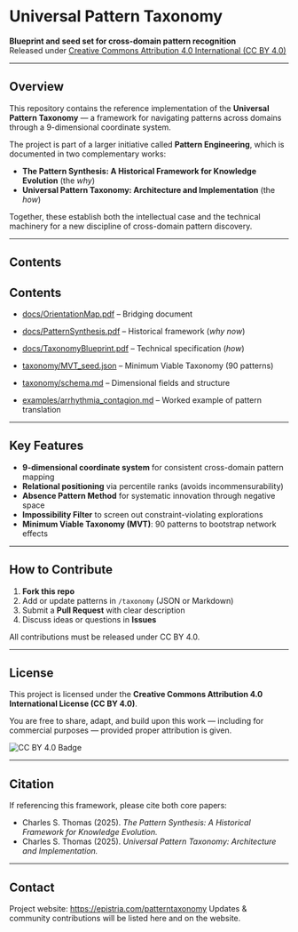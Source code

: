 # Universal Pattern Taxonomy

**Blueprint and seed set for cross-domain pattern recognition**  
Released under [Creative Commons Attribution 4.0 International (CC BY 4.0)](https://creativecommons.org/licenses/by/4.0/)

---

## Overview

This repository contains the reference implementation of the **Universal Pattern Taxonomy** — a framework for navigating patterns across domains through a 9-dimensional coordinate system.  

The project is part of a larger initiative called **Pattern Engineering**, which is documented in two complementary works:

- **The Pattern Synthesis: A Historical Framework for Knowledge Evolution** (the *why*)  
- **Universal Pattern Taxonomy: Architecture and Implementation** (the *how*)  

Together, these establish both the intellectual case and the technical machinery for a new discipline of cross-domain pattern discovery.

---

## Contents
## Contents

- [docs/OrientationMap.pdf](docs/OrientationMap.pdf) – Bridging document  
- [docs/PatternSynthesis.pdf](docs/PatternSynthesis.pdf) – Historical framework (*why now*)  
- [docs/TaxonomyBlueprint.pdf](docs/TaxonomyBlueprint.pdf) – Technical specification (*how*)  

- [taxonomy/MVT_seed.json](taxonomy/MVT_seed.json) – Minimum Viable Taxonomy (90 patterns)  
- [taxonomy/schema.md](taxonomy/schema.md) – Dimensional fields and structure  

- [examples/arrhythmia_contagion.md](examples/arrhythmia_contagion.md) – Worked example of pattern translation


---

## Key Features

- **9-dimensional coordinate system** for consistent cross-domain pattern mapping  
- **Relational positioning** via percentile ranks (avoids incommensurability)  
- **Absence Pattern Method** for systematic innovation through negative space  
- **Impossibility Filter** to screen out constraint-violating explorations  
- **Minimum Viable Taxonomy (MVT)**: 90 patterns to bootstrap network effects  

---

## How to Contribute

1. **Fork this repo**  
2. Add or update patterns in `/taxonomy` (JSON or Markdown)  
3. Submit a **Pull Request** with clear description  
4. Discuss ideas or questions in **Issues**  

All contributions must be released under CC BY 4.0.

---

## License

This project is licensed under the **Creative Commons Attribution 4.0 International License (CC BY 4.0)**.  

You are free to share, adapt, and build upon this work — including for commercial purposes — provided proper attribution is given.  

![CC BY 4.0 Badge](https://licensebuttons.net/l/by/4.0/88x31.png)

---

## Citation

If referencing this framework, please cite both core papers:

- Charles S. Thomas (2025). *The Pattern Synthesis: A Historical Framework for Knowledge Evolution.*  
- Charles S. Thomas (2025). *Universal Pattern Taxonomy: Architecture and Implementation.*

---

## Contact

Project website: https://epistria.com/patterntaxonomy 
Updates & community contributions will be listed here and on the website.

